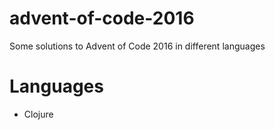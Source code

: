 # advent-of-code-2016
Some solutions to Advent of Code 2016 in different languages

# Languages
- Clojure
